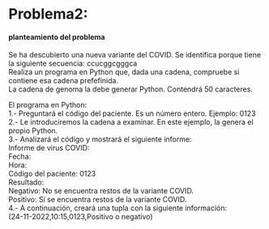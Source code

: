 # Problema2:

#### planteamiento del problema
Se ha descubierto una nueva variante del COVID. Se identifica porque tiene la siguiente secuencia: ccucggcgggca  
Realiza un programa en Python que, dada una cadena, compruebe si contiene esa cadena prefefinida.  
La cadena de genoma la debe generar Python. Contendrá 50 caracteres.  

El programa en Python:  
1.- Preguntará el código del paciente. Es un número entero. Ejemplo: 0123  
2.- Le introduciremos la cadena a examinar. En este ejemplo, la genera el propio Python.  
3.- Analizará el código y mostrará el siguiente informe:  
Informe de virus COVID:  
Fecha:  
Hora:  
Código del paciente: 0123  
Resultado:  
Negativo: No se encuentra restos de la variante COVID.  
Positivo: Sí se encuentra restos de la variante COVID.  
4.- A continuación, creará una tupla con la siguiente información:  
(24-11-2022,10:15,0123,Positivo o negativo)

